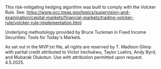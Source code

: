 This risk-mitigating hedging algorithm was built to comply with the Volcker Rule. See: https://www.occ.treas.gov/topics/supervision-and-examination/capital-markets/financial-markets/trading-volcker-rule/volcker-rule-implementation.html

Underlying methodology provided by Bruce Tuckman in Fixed Income Securities: Tools for Today's Markets.

As set out in the MVP.txt file, all rights are reserved by T. Madison Glimp with partial credit attributed to Victor Irechukwu, Taylor Luehrs, Andy Byrd, and Mubarak Olukotun. Use with attribution permitted upon request. 4.5.2025.
